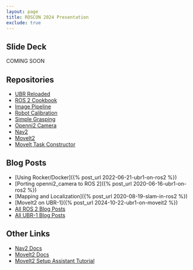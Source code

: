 ```yaml
---
layout: page
title: ROSCON 2024 Presentation
exclude: true
---
```


## Slide Deck

COMING SOON

## Repositories

 * [UBR Reloaded](https://github.com/mikeferguson/ubr_reloaded)
 * [ROS 2 Cookbook](https://github.com/mikeferguson/ros2_cookbook)
 * [Image Pipeline](https://github.com/ros-perception/image_pipeline)
 * [Robot Calibration](https://github.com/mikeferguson/robot_calibration)
 * [Simple Grasping](https://github.com/mikeferguson/simple_grasping)
 * [Openni2 Camera](https://github.com/ros-drivers/openni2_camera)
 * [Nav2](https://github.com/ros-navigation/navigation2)
 * [MoveIt2](https://github.com/moveit/moveit2)
 * [MoveIt Task Constructor](https://github.com/moveit/moveit_task_constructor)

## Blog Posts

 * [Using Rocker/Docker]({% post_url 2022-06-21-ubr1-on-ros2 %})
 * [Porting openni2_camera to ROS 2]({% post_url 2020-06-16-ubr1-on-ros2 %})
 * [Mapping and Localization]({% post_url 2020-08-19-slam-in-ros2 %})
 * [MoveIt2 on UBR-1]({% post_url 2024-10-22-ubr1-on-moveit2 %})
 * <a href="/{{ site.baseurl }}tag/ros2">All ROS 2 Blog Posts</a>
 * <a href="/{{ site.baseurl }}tag/ubr1">All UBR-1 Blog Posts</a>

## Other Links

 * [Nav2 Docs](https://nav2.org)
 * [MoveIt2 Docs](https://moveit.picknik.ai)
 * [MoveIt2 Setup Assistant Tutorial](https://moveit.picknik.ai/main/doc/examples/setup_assistant/setup_assistant_tutorial.html)
